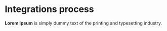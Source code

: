 # Integrations process

**Lorem Ipsum** is simply dummy text of the printing and typesetting industry.

